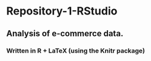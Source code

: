 # Repository-1-RStudio
## Analysis of e-commerce data.
### Written in R + LaTeX (using the Knitr package)
